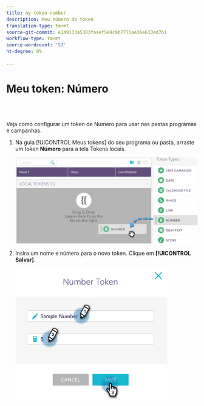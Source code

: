 ```yaml
---
title: my-token-number
description: Meu número de token
translation-type: tm+mt
source-git-commit: e149133a5383faaef5e9c9b7775ae36e633ed7b1
workflow-type: tm+mt
source-wordcount: '57'
ht-degree: 0%

---
```



# Meu token: Número

<br> 

Veja como configurar um token de Número para usar nas pastas programas e campanhas.

1. Na guia [!UICONTROL Meus tokens] do seu programa ou pasta, arraste um token **Número** para a tela Tokens  locais.

   ![Imagem Um](/help/sky/assets/my-tokens/my-token-number/my-token-number-1.png)

1. Insira um nome e número para o novo token. Clique em **[!UICONTROL Salvar]**.

   ![Imagem dois](/help/sky/assets/my-tokens/my-token-number/my-token-number-2.png)

